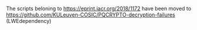 The scripts beloning to https://eprint.iacr.org/2018/1172 have been moved to https://github.com/KULeuven-COSIC/PQCRYPTO-decryption-failures (LWEdependency)
